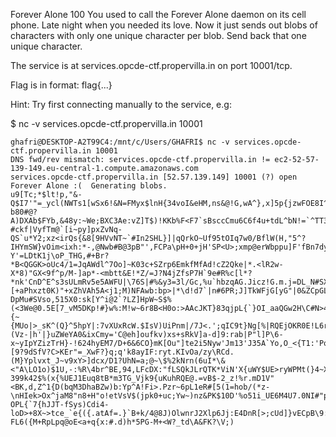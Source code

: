 Forever Alone
100
You used to call the Forever Alone daemon on its cell phone. Late night when you needed its love. Now it just sends out blobs of characters with only one unique character per blob. Send back that one unique character.

The service is at services.opcde-ctf.propervilla.in on port 10001/tcp.

Flag is in format: flag{...}

Hint: Try first connecting manually to the service, e.g:

$ nc -v services.opcde-ctf.propervilla.in 10001


```
ghafri@DESKTOP-A2T99C4:/mnt/c/Users/GHAFRI$ nc -v services.opcde-ctf.propervilla.in 10001
DNS fwd/rev mismatch: services.opcde-ctf.propervilla.in != ec2-52-57-139-149.eu-central-1.compute.amazonaws.com
services.opcde-ctf.propervilla.in [52.57.139.149] 10001 (?) open
Forever Alone :(  Generating blobs.
u9[Tc;*$lt!p,"&-Q$I7'"=_ycl(NWTs1[wSx6!&N=FMyx$lnH{34voI&eHM,ns&@!G,wA^},x]5p{jzwFOE8I^=/;i'l[Va%fMqkU8[v^h:1Na%l2_ob~V0iUlt\pGTsfNJzv-;/5XzGMXS"TCP8/b!wV#)CL0?b80#@?A)DXAb$FYb,&48y:~We;BXC3Ae:vZ]T$)!KKb%F<F7`sBsccCmu6C6f4u+tdL^bN!=`^TT3j3[mGRud9C2()zqRknqHQ_dQF~QWZ/pQ4=5/s4Tv>i({jI8zhG;nZ@,J_sVdD-#ckf|VyfTm@`[i~py]pxZvNq-QS`u*Y2;xz<irQs{&8[9HVvNT~`#In2SHL}]|qQrkO~Uf95tOIq7w0/BflW(H,"5^?IHYmSW}vOim<ixh:*-,@Nwb#B@3pB"',FCPa\pH+0+jH'SP<U>;xmp@erWbppu]F'fBn7dy(<W;p?Y'=LDtK1j\oP_THG,#+Br?*B<QGGK>oUc4/1=JqAWdl^7Oo]~K03c+SZrp6EmkfMfAd!cZ2Qke|*.<lR2w-X*8)"GX<9f^p/M-]ap*-<mbtt&E!*Z/=J?N4jZfsP7H`9e#R%c[l*?*nk'CnD^E^s3sULmRv5e5AWFU|\76S|#%&y3=3l/Gc,%u`hbzqAG.Jicz!G.m.j=DL_N#SXp=QfCYwt_2%Fp>[+aPhxzt0K)"+xZhVAh5A<j1;M)NFAwb:bp>|*\d!d7`|n#6PR;J]TkWFjG[yG"|0&ZCpGL#0ZpZ}>n>-DpMu#SVso,515X0:sk[Y^i@2`?LZ]HpW~S$%(<3We@0.5E[7_vM5DKp!#}w%:M!w~6r8B<H0o:>AAcJKT}83qjpL{`}OI_aaQGw2H\C#N>4SSjY)l9.%uYb#8f/P7+?]LvZ1|$p|@}`SvHYOB7;;&OPI)R3/YmXQ~$U%,*DzHeX2n+P@S+;O&ziw/e[a@pi%u\.RNm#^?]h]{~{MUo|>_sK^(Q}^5hpY|:7vXUxRcW.$IsV)UiPnm|/7J<.';qIC9t}Ng[%|RQEjOKR0E!L6rqhW*BT8F9Er8D0!(Vz-|h'|}uZWeYA0&ixCmy='C@eh]oufkv)xs+sRkV]a-d]9:rab|P"l]P\6-x~yIpYZizTrH}-!624hyEM7/D+6&6CO}mK[Ou"]te2i5Nyw'Jm13'J35A`Yo,O_<{T1:'PoQo&\[9?9dSfV?C>KEr"=_XwF?}q;q'k8ayIF:ryt.KIvOa/zy\RCd.(M}Yplvxt_J~v9xY>]dcx/D1?UhN=a;@~\$%2kNrn(6uI*\&<"A\LO1o)$1U,-:%R\4br^BE,94,LFcDX:"fLSQkJLrQTK*ViN'X{uWY$UE>ryWPMt(}4~Xp2`(~S9&}.06$7'_a3{`|BXn'clyX$"lV4J`&3=j4o`qzZ)"w<5'@^IDm!:7Kyd7*R6$WU?399k42$%(x{%UEJ1Euq8tB*m3TG_Vjk9{uKuhRQE@.=vB$-2_z!%r.mD1V"<BK,d,Z^1{D(bqM3DhaBZw)b:Yp^A!Fi>.Pzr~6pL1eR#[5(1=hob/(*z-\nHIek>Ox^jaM8"n8+H"o!etVsV$(jpk0+uc;Yw~)nz&PK$10D'%o51i_UE6M4U7.0NI#"p=>aj?OPL{`7{hJJT-fSys)Cdi4-loD>+8X~>tce_`e{({.atAf=.}`B+k/4@8J)OlwnrJ2Xlp6Jj:E4DnR[>;cUd]}vECpB\9:I\eOjG2|@2q[?FL6({M+RpLpq@oE<a+q{x:#.d)h*5PG-M+<W?_td\A&FK?\V;)
```